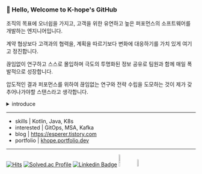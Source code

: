 ### 👋 Hello, Welcome to K-hope's GitHub

조직의 목표에 오너쉽을 가지고, 고객을 위한 유연하고 높은 퍼포먼스의 소프트웨어를 개발하는 엔지니어입니다.

계약 협상보다 고객과의 협력을, 계획을 따르기보다 변화에 대응하기를 가치 있게 여기고 정진합니다.

끊임없이 연구하고 스스로 몰입하며 극도의 투명화된 정보 공유로 팀원과 함께 매일 폭발적으로 성장합니다.

압도적인 결과 퍼포먼스를 위하여 끊임없는 연구와 전략 수립을 도모하는 것이 제가 갖추어나가야할 스탠스라고 생각합니다.

<details>
  <summary>introduce</summary>
  
Hi, I'm a Server/Infra Engineer developing high-performance, flexible software.

I believe in responding flexibly to performance and customer needs, 

focusing on developing software that changes and improves.

Maintaining a strong sense of responsibility for achieving outstanding results is crucial.

I strive for a culture of transparency and trust to enhance organizational capabilities for high performance.
</details>


> 


---

- skills | Kotlin, Java, K8s
- interested | GitOps, MSA, Kafka
- blog | https://esperer.tistory.com
- portfolio | [khope.portfolio.dev](https://drive.google.com/file/d/1hkqA4XthmZbU9ZshdfapninPLjUBYbL_/view?usp=sharing)

---


[![Hits](https://hits.seeyoufarm.com/api/count/incr/badge.svg?url=https://github.com/esperar&count_bg=%239576FF&title_bg=%23555555&icon=kotlin.svg&icon_color=%23E7E7E7&title=hits&edge_flat=false)](https://hits.seeyoufarm.com) [![Solved.ac Profile](http://mazassumnida.wtf/api/mini/generate_badge?boj=huemang)](https://solved.ac/huemang) 
[![Linkedin Badge](https://img.shields.io/badge/-LinkedIn-blue?style=flat-square&logo=Linkedin&logoColor=white&link=https://www.linkedin.com/in/chan-ho-ohk-3a902a80/)](https://www.linkedin.com/in/%ED%9D%AC%EB%A7%9D-%EA%B9%80-30769a301/) 
<a href="https://esperer.tistory.com/">
  <img alt="Tistory" src ="https://img.shields.io/badge/Tistory-FF5D01.svg?&style=for-the-badge&logoColor=white&logo=Tesla" width=9%></a>
<a href="mailto:s22043@gsm.hs.kr">
<img src="https://img.shields.io/badge/Gmail-d14836?style=flat-square&logo=Gmail&logoColor=white&link=s22043@gsm.hs.kr" width=7%></a>
